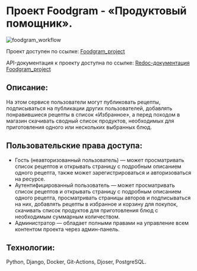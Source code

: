 # Проект Foodgram - «Продуктовый помощник».

![foodgram_workflow](https://github.com/strekozjulia/foodgram_project_react/actions/workflows/foodgram.yml/badge.svg)

Проект доступен по ссылке:
[Foodgram_project](http:///84.252.128.90/)

API-документация к проекту доступна по ссылке:
[Redoc-документация Foodgram_project](http:///84.252.128.90/api/docs/)

## Описание:
На этом сервисе пользователи могут публиковать рецепты, подписываться на публикации других пользователей, добавлять понравившиеся рецепты в список «Избранное», а перед походом в магазин скачивать сводный список продуктов, необходимых для приготовления одного или нескольких выбранных блюд.

## Пользовательские права доступа:
- Гость (неавторизованный пользователь) — может просматривать список рецептов и открывать страницу с подробным описанием одного рецепта, также может зарегистрироваться и авторизоваться на ресурсе.
- Аутентифицированный пользователь — может просматривать список рецептов и открывать страницу с подробным описанием одного рецепта, просматривать страницы авторов и подписываться на них, добавлять рецепты в избранное и корзину для покупок, скачивать список продуктов для приготовления блюд с необходимым суммарным количеством.
- Администратор — обладает полными правами на управление всем контентом проекта через админ-панель.

## Технологии:
Python, Django, Docker, Git-Actions, Djoser, PostgreSQL.